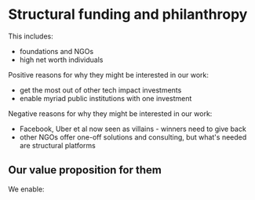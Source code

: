 # Structural funding and philanthropy

This includes:

* foundations and NGOs
* high net worth individuals

Positive reasons for why they might be interested in our work:

* get the most out of other tech impact investments
* enable myriad public institutions with one investment

Negative reasons for why they might be interested in our work:

* Facebook, Uber et al now seen as villains - winners need to give back
* other NGOs offer one-off solutions and consulting, but what's needed are structural platforms

## Our value proposition for them

We enable:
